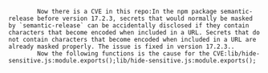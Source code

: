 
            Now there is a CVE in this repo:In the npm package semantic-release before version 17.2.3, secrets that would normally be masked by `semantic-release` can be accidentally disclosed if they contain characters that become encoded when included in a URL. Secrets that do not contain characters that become encoded when included in a URL are already masked properly. The issue is fixed in version 17.2.3..
            Now the following functions is the cause for the CVE:lib/hide-sensitive.js:module.exports();lib/hide-sensitive.js:module.exports();
            
